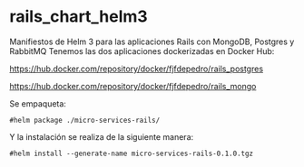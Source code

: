 # rails_chart_helm3

Manifiestos de Helm 3 para las aplicaciones Rails con MongoDB, Postgres y RabbitMQ
Tenemos las dos aplicaciones dockerizadas en Docker Hub:

https://hub.docker.com/repository/docker/fjfdepedro/rails_postgres

https://hub.docker.com/repository/docker/fjfdepedro/rails_mongo

Se empaqueta:
```console
#helm package ./micro-services-rails/
```
Y la instalación se realiza de la siguiente manera:
```console
#helm install --generate-name micro-services-rails-0.1.0.tgz 
```
